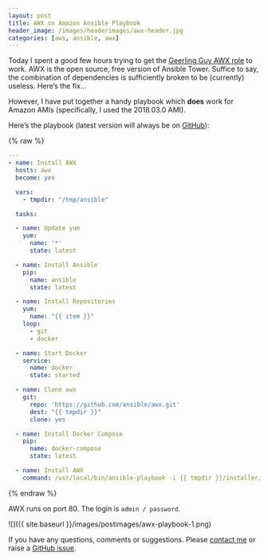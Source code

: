 ```yaml
---
layout: post
title: AWX on Amazon Ansible Playbook
header_image: /images/headerimages/awx-header.jpg
categories: [aws, ansible, awx]
---
```


Today I spent a good few hours trying to get the [Geerling Guy AWX role](https://galaxy.ansible.com/geerlingguy/awx) to work. AWX is the open source, free version of Ansible Tower. Suffice to say, the combination of dependencies is sufficiently broken to be (currently) useless. Here’s the fix...

However, I have put together a handy playbook which **does** work for Amazon AMIs (specifically, I used the 2018.03.0 AMI).

Here’s the playbook (latest version will always be on [GitHub](https://github.com/agardnerIT/ansible-playbook-awx)):

{% raw %}
```yaml
---
- name: Install AWX
  hosts: awx
  become: yes

  vars:
    - tmpdir: "/tmp/ansible"

  tasks:

  - name: Update yum
    yum:
      name: '*'
      state: latest

  - name: Install Ansible
    pip:
      name: ansible
      state: latest

  - name: Install Repositories
    yum:
      name: "{{ item }}"
    loop:
      - git
      - docker

  - name: Start Docker
    service:
      name: docker
      state: started

  - name: Clone awx
    git:
      repo: 'https://github.com/ansible/awx.git'
      dest: "{{ tmpdir }}"
      clone: yes

  - name: Install Docker Compose
    pip:
      name: docker-compose
      state: latest

  - name: Install AWX
    command: /usr/local/bin/ansible-playbook -i {{ tmpdir }}/installer/inventory {{ tmpdir }}/installer/install.yml
```
{% endraw %}

AWX runs on port 80. The login is `admin / password`.

![]({{ site.baseurl }}/images/postimages/awx-playbook-1.png)

If you have any questions, comments or suggestions. Please [contact me](contact) or raise a [GitHub issue](https://github.com/agardnerIT/ansible-playbook-awx/issues).